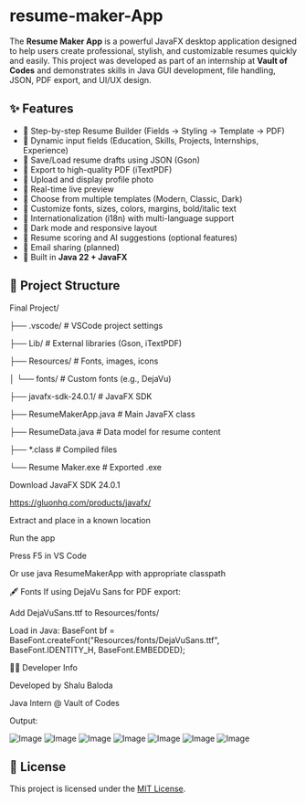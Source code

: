 # resume-maker-App
The **Resume Maker App** is a powerful JavaFX desktop application designed to help users create professional, stylish, and customizable resumes quickly and easily. This project was developed as part of an internship at **Vault of Codes** and demonstrates skills in Java GUI development, file handling, JSON, PDF export, and UI/UX design.


## ✨ Features

- 🔹 Step-by-step Resume Builder (Fields → Styling → Template → PDF)
- 🔹 Dynamic input fields (Education, Skills, Projects, Internships, Experience)
- 🔹 Save/Load resume drafts using JSON (Gson)
- 🔹 Export to high-quality PDF (iTextPDF)
- 🔹 Upload and display profile photo
- 🔹 Real-time live preview
- 🔹 Choose from multiple templates (Modern, Classic, Dark)
- 🔹 Customize fonts, sizes, colors, margins, bold/italic text
- 🔹 Internationalization (i18n) with multi-language support
- 🔹 Dark mode and responsive layout
- 🔹 Resume scoring and AI suggestions (optional features)
- 🔹 Email sharing (planned)
- 🔹 Built in **Java 22 + JavaFX**


## 📂 Project Structure

Final Project/

├── .vscode/ # VSCode project settings

├── Lib/ # External libraries (Gson, iTextPDF)

├── Resources/ # Fonts, images, icons

│ └── fonts/ # Custom fonts (e.g., DejaVu)

├── javafx-sdk-24.0.1/ # JavaFX SDK

├── ResumeMakerApp.java # Main JavaFX class

├── ResumeData.java # Data model for resume content

├── *.class # Compiled files

└── Resume Maker.exe # Exported .exe


Download JavaFX SDK 24.0.1

https://gluonhq.com/products/javafx/

Extract and place in a known location 


Run the app

Press F5 in VS Code

Or use java ResumeMakerApp with appropriate classpath


🖋️ Fonts
If using DejaVu Sans for PDF export:

Add DejaVuSans.ttf to Resources/fonts/

Load in Java:  BaseFont bf = BaseFont.createFont("Resources/fonts/DejaVuSans.ttf", BaseFont.IDENTITY_H, BaseFont.EMBEDDED);


👨‍💻 Developer Info

Developed by Shalu Baloda

Java Intern @ Vault of Codes


Output:

![Image](https://github.com/user-attachments/assets/5c1d98f4-b182-40cb-bb41-5b52202936d8)
![Image](https://github.com/user-attachments/assets/1795c011-5208-44e4-9a7a-329d53294d8b)
![Image](https://github.com/user-attachments/assets/59ad9ccb-4317-4c35-a334-cd702bbc01f9)
![Image](https://github.com/user-attachments/assets/7a2aa0e7-0d7b-4ab4-8f99-e719d250a4b4)
![Image](https://github.com/user-attachments/assets/73023744-c6e0-4dee-851c-e841a4fd524e)
![Image](https://github.com/user-attachments/assets/492af913-b126-492c-9596-dd6c88546841)
![Image](https://github.com/user-attachments/assets/4ee9a0f1-c011-43d8-8e84-03fcfb821a0d)


## 📝 License

This project is licensed under the [MIT License](LICENSE).



